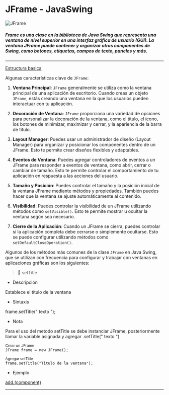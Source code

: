 # JFrame - JavaSwing

![JFrame](https://www.onworks.net/imagescropped/defaulticon.png_3.webp) 

##### Frame es una clase en la biblioteca de Java Swing que representa una ventana de nivel superior en una interfaz gráfica de usuario (GUI). La ventana JFrame puede contener y organizar otros componentes de Swing, como botones, etiquetas, campos de texto, paneles y más.

---



[Estructura basica](https://github.com/meditux27/JFrame-JavaSwing/blob/main/MiVentana.java)



Algunas características clave de `JFrame`:

1. **Ventana Principal**: `JFrame` generalmente se utiliza como la ventana principal de una aplicación de escritorio. Cuando creas un objeto `JFrame`, estás creando una ventana en la que los usuarios pueden interactuar con tu aplicación.

2. **Decoración de Ventana**: `JFrame` proporciona una variedad de opciones para personalizar la decoración de la ventana, como el título, el ícono, los botones de minimizar, maximizar y cerrar, y la apariencia de la barra de título.

3. **Layout Manager**: Puedes usar un administrador de diseño (Layout Manager) para organizar y posicionar los componentes dentro de un JFrame. Esto te permite crear diseños flexibles y adaptables.

4. **Eventos de Ventana**: Puedes agregar controladores de eventos a un JFrame para responder a eventos de ventana, como abrir, cerrar o cambiar de tamaño. Esto te permite controlar el comportamiento de tu aplicación en respuesta a las acciones del usuario.

5. **Tamaño y Posición**: Puedes controlar el tamaño y la posición inicial de la ventana JFrame mediante métodos y propiedades. También puedes hacer que la ventana se ajuste automáticamente al contenido.

6. **Visibilidad**: Puedes controlar la visibilidad de un JFrame utilizando métodos como `setVisible()`. Esto te permite mostrar u ocultar la ventana según sea necesario.

7. **Cierre de la Aplicación**: Cuando un JFrame se cierra, puedes controlar si la aplicación completa debe cerrarse o simplemente ocultarse. Esto se puede configurar utilizando métodos como `setDefaultCloseOperation()`.



Algunos de los métodos más comunes de la clase `JFrame` en Java Swing, que se utilizan con frecuencia para configurar y trabajar con ventanas en aplicaciones gráficas son los siguientes:



> :beginner: setTitle

- Descripción

Establece el título de la ventana 

- Sintaxis

frame.setTitle(" texto ");

- Nota

Para el uso del metodo setTitle se debe instanciar JFrame, posteriormente llamar la variable asignada y agregar .setTitle(" texto ")

<sub> Crear un JFrame</sub>  
`JFrame frame = new JFrame();`

<sub>Agregar setTitle </sub>  
`frame.setTitle("Titulo de la ventana");`



- Ejemplo

[ add.(component)]( https://github.com/meditux27/Jpanel-Java/blob/main/addComponentExample.java )

---






